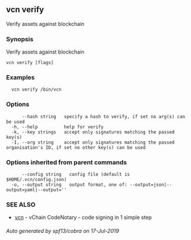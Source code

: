 ## vcn verify

Verify assets against blockchain

### Synopsis

Verify assets against blockchain

```
vcn verify [flags]
```

### Examples

```
  vcn verify /bin/vcn
```

### Options

```
      --hash string   specify a hash to verify, if set no arg(s) can be used
  -h, --help          help for verify
  -k, --key strings   accept only signatures matching the passed key(s)
  -I, --org string    accept only signatures matching the passed organisation's ID, if set no other key(s) can be used
```

### Options inherited from parent commands

```
      --config string   config file (default is $HOME/.vcn/config.json)
  -o, --output string   output format, one of: --output=json|--output=yaml|--output=''
```

### SEE ALSO

* [vcn](vcn.md)	 - vChain CodeNotary - code signing in 1 simple step

###### Auto generated by spf13/cobra on 17-Jul-2019
